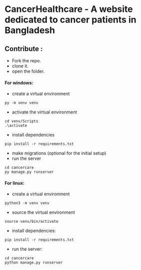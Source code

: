 # CancerHealthcare - A website dedicated to cancer patients in Bangladesh

## Contribute :
- Fork the repo.
- clone it.
- open the folder.
#### For windows:
- create a virtual environment
```
py -m venv venv
```
- activate the virtual environment
```
cd venv/Scripts
.\activate
```
- install dependencies
```
pip install -r requirements.txt
```
- make migrations (optional for the initial setup)
- run the server
```
cd cancercare
py manage.py runserver
```
#### For linux:
- create a virtual environment
```
python3 -m venv venv
```
- source the virtual environment
```
source venv/bin/activate
```
- install dependencies:
```
pip install -r requirements.txt
```
- run the server:
```
cd cancercare
python manage.py runserver
```
